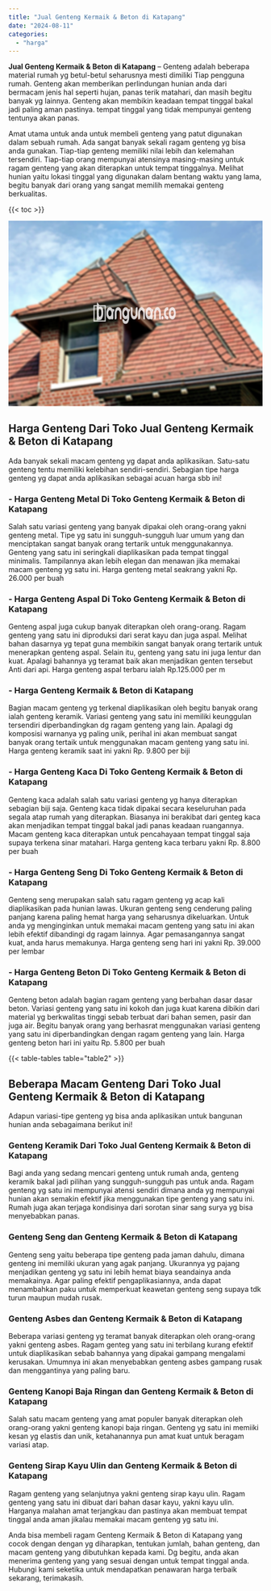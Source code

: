```yaml
---
title: "Jual Genteng Kermaik & Beton di Katapang"
date: "2024-08-11"
categories: 
  - "harga"
---
```


**Jual Genteng Kermaik & Beton di Katapang** – Genteng adalah beberapa material rumah yg betul-betul seharusnya mesti dimiliki Tiap pengguna rumah. Genteng akan memberikan perlindungan hunian anda dari bermacam jenis hal seperti hujan, panas terik matahari, dan masih begitu banyak yg lainnya. Genteng akan membikin keadaan tempat tinggal bakal jadi paling aman pastinya. tempat tinggal yang tidak mempunyai genteng tentunya akan panas.

Amat utama untuk anda untuk membeli genteng yang patut digunakan dalam sebuah rumah. Ada sangat banyak sekali ragam genteng yg bisa anda gunakan. Tiap-tiap genteng memiliki nilai lebih dan kelemahan tersendiri. Tiap-tiap orang mempunyai atensinya masing-masing untuk ragam genteng yang akan diterapkan untuk tempat tinggalnya. Melihat hunian yaitu lokasi tinggal yang digunakan dalam bentang waktu yang lama, begitu banyak dari orang yang sangat memilih memakai genteng berkualitas.

{{< toc >}}

![Jual Genteng Kermaik & Beton di Katapang](/images/genteng-minimalis-murah23.png)

## Harga Genteng Dari Toko Jual Genteng Kermaik & Beton di Katapang

Ada banyak sekali macam genteng yg dapat anda aplikasikan. Satu-satu genteng tentu memiliki kelebihan sendiri-sendiri. Sebagian tipe harga genteng yg dapat anda aplikasikan sebagai acuan harga sbb ini!

### \- Harga Genteng Metal Di Toko Genteng Kermaik & Beton di Katapang

Salah satu variasi genteng yang banyak dipakai oleh orang-orang yakni genteng metal. Tipe yg satu ini sungguh-sungguh luar umum yang dan menciptakan sangat banyak orang tertarik untuk menggunakannya. Genteng yang satu ini seringkali diaplikasikan pada tempat tinggal minimalis. Tampilannya akan lebih elegan dan menawan jika memakai macam genteng yg satu ini. Harga genteng metal seakrang yakni Rp. 26.000 per buah

### \- Harga Genteng Aspal Di Toko Genteng Kermaik & Beton di Katapang

Genteng aspal juga cukup banyak diterapkan oleh orang-orang. Ragam genteng yang satu ini diproduksi dari serat kayu dan juga aspal. Melihat bahan dasarnya yg tepat guna membikin sangat banyak orang tertarik untuk menerapkan genteng aspal. Selain itu, genteng yang satu ini juga lentur dan kuat. Apalagi bahannya yg teramat baik akan menjadikan genten tersebut Anti dari api. Harga genteng aspal terbaru ialah Rp.125.000 per m

### \- Harga Genteng Kermaik & Beton di Katapang

Bagian macam genteng yg terkenal diaplikasikan oleh begitu banyak orang ialah genteng keramik. Variasi genteng yang satu ini memiliki keunggulan tersendiri diperbandingkan dg ragam genteng yang lain. Apalagi dg komposisi warnanya yg paling unik, perihal ini akan membuat sangat banyak orang tertaik untuk menggunakan macam genteng yang satu ini. Harga genteng keramik saat ini yakni Rp. 9.800 per biji

### \- Harga Genteng Kaca Di Toko Genteng Kermaik & Beton di Katapang

Genteng kaca adalah salah satu variasi genteng yg hanya diterapkan sebagian biji saja. Genteng kaca tidak dipakai secara keseluruhan pada segala atap rumah yang diterapkan. Biasanya ini berakibat dari genteg kaca akan menjadikan tempat tinggal bakal jadi panas keadaan ruangannya. Macam genteng kaca diterapkan untuk pencahayaan tempat tinggal saja supaya terkena sinar matahari. Harga genteng kaca terbaru yakni Rp. 8.800 per buah

### \- Harga Genteng Seng Di Toko Genteng Kermaik & Beton di Katapang

Genteng seng merupakan salah satu ragam genteng yg acap kali diaplikasikan pada hunian lawas. Ukuran genteng seng cenderung paling panjang karena paling hemat harga yang seharusnya dikeluarkan. Untuk anda yg menginginkan untuk memakai macam genteng yang satu ini akan lebih efektif dibandingi dg ragam lainnya. Agar pemasangannya sangat kuat, anda harus memakunya. Harga genteng seng hari ini yakni Rp. 39.000 per lembar

### \- Harga Genteng Beton Di Toko Genteng Kermaik & Beton di Katapang

Genteng beton adalah bagian ragam genteng yang berbahan dasar dasar beton. Variasi genteng yang satu ini kokoh dan juga kuat karena dibikin dari material yg berkwalitas tinggi sebab terbuat dari bahan semen, pasir dan juga air. Begitu banyak orang yang berhasrat menggunakan variasi genteng yang satu ini diperbandingkan dengan ragam genteng yang lain. Harga genteng beton hari ini yaitu Rp. 5.800 per buah

{{< table-tables table="table2" >}}

## Beberapa Macam Genteng Dari Toko Jual Genteng Kermaik & Beton di Katapang

Adapun variasi-tipe genteng yg bisa anda aplikasikan untuk bangunan hunian anda sebagaimana berikut ini!

### Genteng Keramik Dari Toko Jual Genteng Kermaik & Beton di Katapang

Bagi anda yang sedang mencari genteng untuk rumah anda, genteng keramik bakal jadi pilihan yang sungguh-sungguh pas untuk anda. Ragam genteng yg satu ini mempunyai atensi sendiri dimana anda yg mempunyai hunian akan semakin efektif jika menggunakan tipe genteng yang satu ini. Rumah juga akan terjaga kondisinya dari sorotan sinar sang surya yg bisa menyebabkan panas.

### Genteng Seng dan Genteng Kermaik & Beton di Katapang

Genteng seng yaitu beberapa tipe genteng pada jaman dahulu, dimana genteng ini memiliki ukuran yang agak panjang. Ukurannya yg pajang menjadikan genteng yg satu ini lebih hemat biaya seandainya anda memakainya. Agar paling efektif pengaplikasiannya, anda dapat menambahkan paku untuk memperkuat keawetan genteng seng supaya tdk turun maupun mudah rusak.

### Genteng Asbes dan Genteng Kermaik & Beton di Katapang

Beberapa variasi genteng yg teramat banyak diterapkan oleh orang-orang yakni genteng asbes. Ragam genteg yang satu ini terbilang kurang efektif untuk diaplikasikan sebab bahannya yang dipakai gampang mengalami kerusakan. Umumnya ini akan menyebabkan genteng asbes gampang rusak dan menggantinya yang paling baru.

### Genteng Kanopi Baja Ringan dan Genteng Kermaik & Beton di Katapang

Salah satu macam genteng yang amat populer banyak diterapkan oleh orang-orang yakni genteng kanopi baja ringan. Genteng yg satu ini memiiki kesan yg elastis dan unik, ketahanannya pun amat kuat untuk beragam variasi atap.

### Genteng Sirap Kayu Ulin dan Genteng Kermaik & Beton di Katapang

Ragam genteng yang selanjutnya yakni genteng sirap kayu ulin. Ragam genteng yang satu ini dibuat dari bahan dasar kayu, yakni kayu ulin. Harganya malahan amat terjangkau dan pastinya akan membuat tempat tinggal anda aman jikalau memakai macam genteng yg satu ini.

Anda bisa membeli ragam Genteng Kermaik & Beton di Katapang yang cocok dengan dengan yg diharapkan, tentukan jumlah, bahan genteng, dan macam genteng yang dibutuhkan kepada kami. Dg begitu, anda akan menerima genteng yang yang sesuai dengan untuk tempat tinggal anda. Hubungi kami seketika untuk mendapatkan penawaran harga terbaik sekarang, terimakasih.
